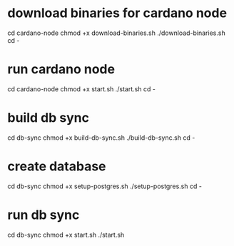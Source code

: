 # download binaries for cardano node

cd cardano-node
chmod +x download-binaries.sh
./download-binaries.sh
cd -


# run cardano node

cd cardano-node
chmod +x start.sh
./start.sh
cd -

# build db sync

cd db-sync
chmod +x build-db-sync.sh
./build-db-sync.sh
cd -

# create database

cd db-sync
chmod +x setup-postgres.sh
./setup-postgres.sh
cd -

# run db sync

cd db-sync
chmod +x start.sh
./start.sh
